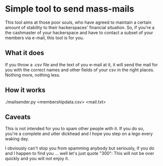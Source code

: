 Simple tool to send mass-mails
==============================

This tool aims at those poor souls, who have agreed to maintain a certain amount
of stability to their hackerspaces' financial situation. So, if you're a the
cashmaster of your hackerspace and have to contact a subset of your members via 
e-mail, this tool is for you.

What it does
------------

If you throw a .csv file and the text of you e-mail at it, it will send the mail
for you with the correct names and other fields of your csv in the right places.
Nothing more, nothing less.

How it works
------------

./mailsender.py \<membershipdata.csv\> \<mail.txt\>

Caveats
-------

This is not intended for you to spam other people with it. If you do so, you're
a complete and utter dickhead and I hope you step on a lego every waking day.

I obviously can't stop you from spamming anybody but seriously, if you do and I
happen to find you ... well let's just quote "300": This will not be over quickly
and you will not enjoy it.
